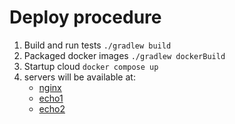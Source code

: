 # Deploy procedure

1. Build and run tests `./gradlew build`
2. Packaged docker images `./gradlew dockerBuild`
3. Startup cloud `docker compose up`
4. servers will be available at:
    - [nginx](http://127.0.0.1:8080)
    - [echo1](http://127.0.0.1:8081/dbTime)
    - [echo2](http://127.0.0.1:8082/dbTime)